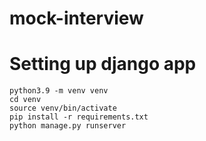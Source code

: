 # mock-interview

# Setting up django app

```
python3.9 -m venv venv
cd venv
source venv/bin/activate
pip install -r requirements.txt
python manage.py runserver
```
